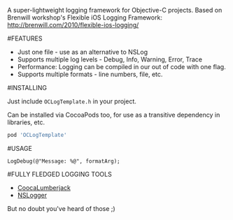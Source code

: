 A super-lightweight logging framework for Objective-C projects. Based on Brenwill workshop's Flexible iOS Logging Framework: http://brenwill.com/2010/flexible-ios-logging/ 

#FEATURES

* Just one file - use as an alternative to NSLog
* Supports multiple log levels - Debug, Info, Warning, Error, Trace
* Performance: Logging can be compiled in our out of code with one flag. 
* Supports multiple formats - line numbers, file, etc. 

#INSTALLING

Just include `OCLogTemplate.h` in your project. 

Can be installed via CocoaPods too, for use as a transitive dependency in libraries, etc. 

```ruby
pod 'OCLogTemplate'
```

#USAGE

```objc
LogDebug(@"Message: %@", formatArg);
```

#FULLY FLEDGED LOGGING TOOLS

* <a href="https://github.com/CocoaLumberjack/CocoaLumberjack">CoocaLumberjack</a>
* <a href="https://github.com/fpillet/NSLogger">NSLogger</a>

But no doubt you've heard of those ;) 









